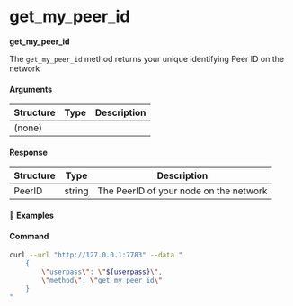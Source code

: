 # get\_my\_peer\_id

**get_my_peer_id**

The `get_my_peer_id` method returns your unique identifying Peer ID on the network

#### Arguments

| Structure | Type | Description |
| --------- | ---- | ----------- |
| (none)    |      |             |

#### Response

| Structure                           | Type | Description |
| ----------------------------------- | ---- | ----------- |
| PeerID | string      | The PeerID of your node on the network |


#### :pushpin: Examples


#### Command

```bash
curl --url "http://127.0.0.1:7783" --data "
	{
        \"userpass\": \"${userpass}\",
        \"method\": \"get_my_peer_id\"
    }
"
```

<div style="margin-top: 0.5rem;">

<collapse-text hidden title="Response">

#### Response (success)

```json
{
	"result":"12D3KooWS9MeuFZhJCfQTntwbTVnXMAJpz9Tvd1XYFuURrGqnJVR"
}
```

</collapse-text>

</div>
